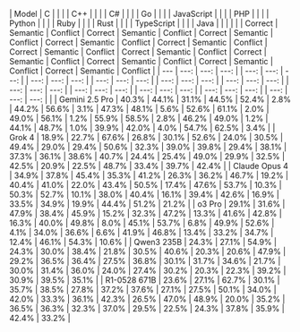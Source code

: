 | Model | C | | | | C++ | | | | C# | | | | Go | | | | JavaScript | | | | PHP | | | | Python | | | | Ruby | | | | Rust | | | | TypeScript | | | | Java | | | |
| | Correct | Semantic | Conflict | Correct | Semantic | Conflict | Correct | Semantic | Conflict | Correct | Semantic | Conflict | Correct | Semantic | Conflict | Correct | Semantic | Conflict | Correct | Semantic | Conflict | Correct | Semantic | Conflict | Correct | Semantic | Conflict | Correct | Semantic | Conflict | Correct | Semantic | Conflict |
| --- | ---: | ---: | ---: | | ---: | ---: | ---: | | ---: | ---: | ---: | | ---: | ---: | ---: | | ---: | ---: | ---: | | ---: | ---: | ---: | | ---: | ---: | ---: | | ---: | ---: | ---: | | ---: | ---: | ---: | | ---: | ---: | ---: | | ---: | ---: | ---: | |
| Gemini 2.5 Pro | 40.3% | 44.1% | 31.1% | 44.5% | 52.4% | 2.8% | 44.2% | 56.6% | 3.1% | 47.3% | 48.1% | 5.6% | 52.6% | 61.1% | 2.0% | 49.0% | 56.1% | 1.2% | 55.9% | 58.5% | 2.8% | 46.2% | 49.0% | 1.2% | 44.1% | 48.7% | 1.0% | 39.9% | 42.0% | 4.0% | 54.7% | 62.5% | 3.4% |
| Grok 4 | 18.9% | 22.7% | 67.6% | 26.8% | 30.1% | 52.6% | 24.0% | 30.5% | 49.4% | 29.0% | 29.4% | 50.6% | 32.3% | 39.0% | 39.8% | 29.4% | 38.1% | 37.3% | 36.1% | 38.6% | 40.7% | 24.4% | 25.4% | 49.0% | 29.9% | 32.5% | 42.5% | 20.9% | 22.5% | 48.7% | 33.4% | 39.7% | 42.4% |
| Claude Opus 4 | 34.9% | 37.8% | 45.4% | 35.3% | 41.2% | 26.3% | 36.2% | 46.7% | 19.2% | 40.4% | 41.0% | 22.0% | 43.4% | 50.5% | 17.4% | 47.6% | 53.7% | 10.3% | 50.3% | 52.7% | 10.1% | 38.0% | 40.4% | 16.1% | 39.4% | 42.6% | 16.9% | 33.5% | 34.9% | 19.9% | 44.4% | 51.2% | 21.2% |
| o3 Pro | 29.1% | 31.6% | 47.9% | 38.4% | 45.9% | 15.2% | 32.3% | 47.2% | 13.3% | 41.6% | 42.8% | 16.3% | 40.0% | 49.8% | 8.0% | 45.1% | 53.7% | 6.8% | 49.9% | 52.6% | 4.1% | 34.0% | 36.6% | 6.6% | 41.9% | 46.8% | 13.4% | 33.2% | 34.7% | 12.4% | 46.1% | 54.3% | 10.6% |
| Qwen3 235B | 24.3% | 27.1% | 54.9% | 24.3% | 30.0% | 38.4% | 21.8% | 30.5% | 40.6% | 20.3% | 20.6% | 47.9% | 29.2% | 36.5% | 36.4% | 27.5% | 36.8% | 30.1% | 31.7% | 34.6% | 21.7% | 30.0% | 31.4% | 36.0% | 24.0% | 27.4% | 30.2% | 20.3% | 22.3% | 39.2% | 30.9% | 39.5% | 35.1% |
| R1-0528 671B | 23.6% | 27.1% | 62.7% | 30.1% | 35.7% | 38.5% | 27.8% | 37.2% | 37.6% | 27.1% | 27.5% | 50.1% | 34.0% | 42.0% | 33.3% | 36.1% | 42.3% | 26.5% | 47.0% | 48.9% | 20.0% | 35.2% | 36.5% | 36.3% | 32.3% | 37.0% | 29.5% | 22.5% | 24.3% | 37.8% | 35.9% | 42.4% | 33.2% |
